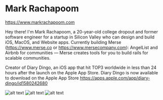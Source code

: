 # Mark Rachapoom

https://www.markrachapoom.com

Hey there! I'm Mark Rachapoom, a 20-year-old college dropout and former software engineer for a startup in Silicon Valley who can design and build iOS, MacOS, and Website apps. Currently building Merse (https://www.merse.co or https://www.mersecompany.com): AngelList and Airbnb for communities — Merse creates tools for you to build rails for scalable communities.

Creator of Diary Dingo, an iOS app that hit TOP3 worldwide in less than 24 hours after the launch on the Apple App Store.
Diary Dingo is now available to download on the Apple App Store
https://apps.apple.com/app/diary-dingo/id1580242680

![alt text](https://s3.us-west-2.amazonaws.com/secure.notion-static.com/113b8c0e-2f9a-4d78-bd1d-73968bf2ded1/merse-twitter-banner.png?X-Amz-Algorithm=AWS4-HMAC-SHA256&X-Amz-Content-Sha256=UNSIGNED-PAYLOAD&X-Amz-Credential=AKIAT73L2G45EIPT3X45%2F20230302%2Fus-west-2%2Fs3%2Faws4_request&X-Amz-Date=20230302T121158Z&X-Amz-Expires=86400&X-Amz-Signature=7ee088b78133c4fdf702ab94421f08618447182900bca065974373231397b48a&X-Amz-SignedHeaders=host&response-content-disposition=filename%3D%22merse-twitter-banner.png%22&x-id=GetObject)
![alt text](https://polywork-production.imgix.net/jcj97s3zhzk4363mx9oceuxm1fyr?ixlib=rails-4.2.0&w=4096&auto=format&dpr=1&q=75)
![alt text](https://pbs.twimg.com/media/E_51M0XUUBghc5y?format=jpg&name=4096x4096)
